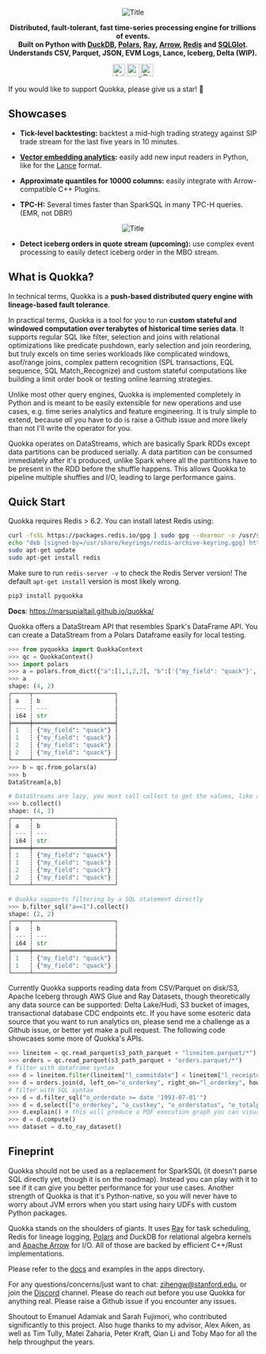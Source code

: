 <div align="center">
<p align="center">
  <img src="https://github.com/marsupialtail/quokka/blob/master/docs/quokka-banner.png?raw=true" alt="Title"/>

**Distributed, fault-tolerant, fast time-series processing engine for trillions of events.<br/>**
**Built on Python with [DuckDB](https://github.com/duckdb/duckdb), [Polars](https://github.com/pola-rs/polars), [Ray](https://github.com/ray-project/ray), [Arrow](https://github.com/apache/arrow), [Redis](https://github.com/redis/redis) and [SQLGlot](https://github.com/tobymao/sqlglot).<br/>**
**Understands CSV, Parquet, JSON, EVM Logs, Lance, Iceberg, Delta (WIP).**

<a href="https://discord.gg/6ujVV9HAg3" style="display:inline-block;">
    <img src="https://img.shields.io/badge/-Join%20Quokka%20Discord-blue?logo=discord" alt="Join Discord" height="25px"/>
</a>
<a href="https://marsupialtail.github.io/quokka/">
    <img src="https://github.com/marsupialtail/quokka/blob/master/docs/docs/badge.svg" alt="rust docs" height="25px"/>
</a>
<a href="https://pypi.org/project/pyquokka/">
    <img src="https://img.shields.io/pypi/v/pyquokka.svg" alt="PyPi Latest Release" height="25px"/>
</a>
</p>
</div>

If you would like to support Quokka, please give us a star! 🙏 

## Showcases

* **Tick-level backtesting:** backtest a mid-high trading strategy against SIP trade stream for the last five years in 10 minutes.

* **[Vector embedding analytics](https://blog.lancedb.com/why-dataframe-libraries-need-to-understand-vector-embeddings-291343efd5c8):** easily add new input readers in Python, like for the [Lance](https://github.com/lancedb/lance) format.

* **Approximate quantiles for 10000 columns:** easily integrate with Arrow-compatible C++ Plugins.

* **TPC-H:** Several times faster than SparkSQL in many TPC-H queries. (EMR, not DBR!)

<p align="center">
  <img src="https://github.com/marsupialtail/quokka/blob/master/docs/docs/tpch-parquet.svg?raw=true" alt="Title"/>
</p>

* **Detect iceberg orders in quote stream (upcoming):** use complex event processing to easily detect iceberg order in the MBO stream.

## What is Quokka?

In technical terms, Quokka is a **push-based distributed query engine with lineage-based fault tolerance**.

In practical terms, Quokka is a tool for you to run **custom stateful and windowed computation over terabytes of historical time series data**. It supports regular SQL like filter, selection and joins with relational optimizations like predicate pushdown, early selection and join reordering, but truly excels on time series workloads like complicated windows, asof/range joins, complex pattern recognition (SPL transactions, EQL sequence, SQL Match_Recognize) and custom stateful computations like building a limit order book or testing online learning strategies.

Unlike most other query engines, Quokka is implemented completely in Python and is meant to be easily extensible for new operations and use cases, e.g. time series analytics and feature engineering. It is truly simple to extend, because *all* you have to do is raise a Github issue and more likely than not I'll write the operator for you.

Quokka operates on DataStreams, which are basically Spark RDDs except data partitions can be produced serially. A data partition can be consumed immediately after it's produced, unlike Spark where all the partitions have to be present in the RDD before the shuffle happens. This allows Quokka to pipeline multiple shuffles and I/O, leading to large performance gains.

## Quick Start

Quokka requires Redis > 6.2. You can install latest Redis using: 

~~~bash
curl -fsSL https://packages.redis.io/gpg | sudo gpg --dearmor -o /usr/share/keyrings/redis-archive-keyring.gpg
echo "deb [signed-by=/usr/share/keyrings/redis-archive-keyring.gpg] https://packages.redis.io/deb $(lsb_release -cs) main" | sudo tee /etc/apt/sources.list.d/redis.list
sudo apt-get update
sudo apt-get install redis
~~~

Make sure to run `redis-server -v` to check the Redis Server version! The default `apt-get install` version is most likely wrong.

~~~python
pip3 install pyquokka
~~~
**Docs**: https://marsupialtail.github.io/quokka/

Quokka offers a DataStream API that resembles Spark's DataFrame API. You can create a DataStream from a Polars Dataframe easily for local testing. 

~~~python
>>> from pyquokka import QuokkaContext
>>> qc = QuokkaContext()
>>> import polars
>>> a = polars.from_dict({"a":[1,1,2,2], "b":['{"my_field": "quack"}','{"my_field": "quack"}','{"my_field": "quack"}','{"my_field": "quack"}']})
>>> a
shape: (4, 2)
┌─────┬───────────────────────┐
│ a   ┆ b                     │
│ --- ┆ ---                   │
│ i64 ┆ str                   │
╞═════╪═══════════════════════╡
│ 1   ┆ {"my_field": "quack"} │
│ 1   ┆ {"my_field": "quack"} │
│ 2   ┆ {"my_field": "quack"} │
│ 2   ┆ {"my_field": "quack"} │
└─────┴───────────────────────┘
>>> b = qc.from_polars(a)
>>> b
DataStream[a,b]

# DataStreams are lazy, you must call collect to get the values, like a Polars LazyFrame or Spark DataFrame.
>>> b.collect()
shape: (4, 2)
┌─────┬───────────────────────┐
│ a   ┆ b                     │
│ --- ┆ ---                   │
│ i64 ┆ str                   │
╞═════╪═══════════════════════╡
│ 1   ┆ {"my_field": "quack"} │
│ 1   ┆ {"my_field": "quack"} │
│ 2   ┆ {"my_field": "quack"} │
│ 2   ┆ {"my_field": "quack"} │
└─────┴───────────────────────┘

# Quokka supports filtering by a SQL statement directly
>>> b.filter_sql("a==1").collect()
shape: (2, 2)
┌─────┬───────────────────────┐
│ a   ┆ b                     │
│ --- ┆ ---                   │
│ i64 ┆ str                   │
╞═════╪═══════════════════════╡
│ 1   ┆ {"my_field": "quack"} │
│ 1   ┆ {"my_field": "quack"} │
└─────┴───────────────────────┘

~~~

Currently Quokka supports reading data from CSV/Parquet on disk/S3, Apache Iceberg through AWS Glue and Ray Datasets, though theoretically any data source can be supported: Delta Lake/Hudi, S3 bucket of images, transactional database CDC endpoints etc. If you have some esoteric data source that you want to run analytics on, please send me a challenge as a Github issue, or better yet make a pull request. The following code showcases some more of Quokka's APIs.

~~~python
>>> lineitem = qc.read_parquet(s3_path_parquet + "lineitem.parquet/*")
>>> orders = qc.read_parquet(s3_path_parquet + "orders.parquet/*")
# filter with dataframe syntax
>>> d = lineitem.filter(lineitem["l_commitdate"] < lineitem["l_receiptdate"])
>>> d = orders.join(d, left_on="o_orderkey", right_on="l_orderkey", how = "semi")
# filter with SQL syntax
>>> d = d.filter_sql("o_orderdate >= date '1993-07-01'")
>>> d = d.select(["o_orderkey", "o_custkey", "o_orderstatus", "o_totalprice", "o_orderdate", "o_orderpriority", "o_clerk", "o_shippriority"])
>>> d.explain() # this will produce a PDF execution graph you can visualize 
>>> d = d.compute()
>>> dataset = d.to_ray_dataset()
~~~

## Fineprint

Quokka should not be used as a replacement for SparkSQL (it doesn't parse SQL directly yet, though it is on the roadmap). Instead you can play with it to see if it can give you better performance for your use cases. Another strength of Quokka is that it's Python-native, so you will never have to worry about JVM errors when you start using hairy UDFs with custom Python packages.

Quokka stands on the shoulders of giants. It uses [Ray](https://github.com/ray-project/ray) for task scheduling, Redis for lineage logging, [Polars](https://github.com/pola-rs/polars) and DuckDB for relational algebra kernels and [Apache Arrow](https://github.com/apache/arrow) for I/O. All of those are backed by efficient C++/Rust implementations. 

Please refer to the [docs](https://marsupialtail.github.io/quokka/) and examples in the apps directory. 

For any questions/concerns/just want to chat: zihengw@stanford.edu, or join the [Discord](https://discord.gg/6ujVV9HAg3) channel. Please do reach out before you use Quokka for anything real. Please raise a Github issue if you encounter any issues.

Shoutout to Emanuel Adamiak and Sarah Fujimori, who contributed significantly to this project. Also huge thanks to my advisor, Alex Aiken, as well as Tim Tully, Matei Zaharia, Peter Kraft, Qian Li and Toby Mao for all the help throughput the years. 
